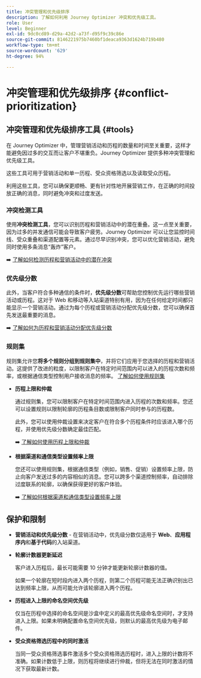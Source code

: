 ```yaml
---
title: 冲突管理和优先级排序
description: 了解如何利用 Journey Optimizer 冲突和优先级工具。
role: User
level: Beginner
exl-id: 9dc0cd89-d29a-42d2-a73f-d95f9c39c86e
source-git-commit: 8146221975b7460bf1deaca9363d1624b719b480
workflow-type: tm+mt
source-wordcount: '629'
ht-degree: 94%

---
```


# 冲突管理和优先级排序 {#conflict-prioritization}

## 冲突管理和优先级排序工具 {#tools}

在 Journey Optimizer 中，管理营销活动和历程的数量和时间至关重要，这样才能避免因过多的交互而让客户不堪重负。Journey Optimizer 提供多种冲突管理和优先级工具。

这些工具可用于营销活动和单一历程、受众资格筛选以及读取受众历程。

利用这些工具，您可以确保更顺畅、更有针对性地开展营销工作，在正确的时间投放正确的消息，同时避免冲突和过度发送。

### 冲突检测工具

使用&#x200B;**冲突检测工具**，您可以识别历程和营销活动中的潜在重叠。这一点至关重要，因为过多的并发通信可能会导致客户疲劳。Journey Optimizer 可以让您监控时间线、受众重叠和渠道配置等元素。通过尽早识别冲突，您可以优化营销活动，避免同时使用多条消息“轰炸”客户。

➡️ [了解如何检测历程和营销活动中的潜在冲突](conflicts.md)

### 优先级分数

此外，当客户符合多种通信的条件时，**优先级分数**&#x200B;可帮助您控制优先运行哪些营销活动或历程。这对于 Web 和移动等入站渠道特别有用，因为在任何给定时间都只能显示一个营销活动。通过为每个历程或营销活动分配优先级分数，您可以确保首先发送最重要的消息。

➡️ [了解如何为历程和营销活动分配优先级分数](priority-scores.md)

### 规则集

规则集允许您&#x200B;**将多个规则分组到规则集中**，并将它们应用于您选择的历程和营销活动。这提供了改进的粒度，以限制客户在特定时间范围内可以进入的历程次数和频率，或根据通信类型控制用户接收消息的频率。 [了解如何使用规则集](../conflict-prioritization/rule-sets.md)

* **历程上限和仲裁**

  通过规则集，您可以限制客户在特定时间范围内进入历程的次数和频率。您还可以设置规则以限制轮廓的历程条目数或限制客户同时参与的历程数。

  此外，您可以使用仲裁设置来决定客户在符合多个历程条件时应该进入哪个历程，并使用优先级分数确定最佳匹配。

  ➡️ [了解如何使用历程上限和仲裁](journey-capping.md)

* **根据渠道和通信类型设置频率上限**

  您还可以使用规则集，根据通信类型（例如，销售、促销）设置频率上限，防止向客户发送过多的内容相似的消息。您可以跨多个渠道控制频率，自动排除过度联系的轮廓，以确保获得更好的客户体验。

  ➡️ [了解如何根据渠道和通信类型设置频率上限](../conflict-prioritization/channel-capping.md)

## 保护和限制

* **营销活动和优先级分数** - 在营销活动中，优先级分数仅适用于 **Web**、**应用程序内**&#x200B;和&#x200B;**基于代码**&#x200B;的入站渠道。

* **轮廓计数器更新延迟**

  客户进入历程后，最长可能需要 10 分钟才能更新轮廓计数器的值。

  如果一个轮廓在短时段内进入两个历程，则第二个历程可能无法正确识别出已达到频率上限，从而可能允许该轮廓进入两个历程。

* **历程进入上限的命名空间优先级**

  仅当在历程中选择的命名空间是沙盒中定义的最高优先级命名空间时，才支持进入上限。如果未明确配置命名空间优先级，则默认的最高优先级为电子邮件。

* **受众资格筛选历程中的同时激活**

  当同一受众资格筛选事件激活多个受众资格筛选历程时，进入上限的计数将不准确。如果计数低于上限，则历程将继续进行仲裁，但将无法在同时激活的情况下获取最新计数。

